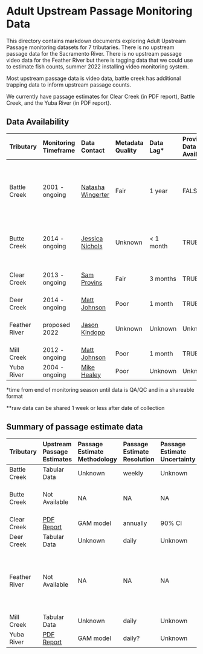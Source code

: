 # Adult Upstream Passage Monitoring Data

This directory contains markdown documents exploring Adult Upstream Passage monitoring datasets for 7 tributaries. There is no upstream passage data for the Sacramento River. There is no upstream passage video data for the Feather River but there is tagging data that we could use to estimate fish counts, summer 2022 installing video monitoring system. 

Most upstream passage data is video data, battle creek has additional trapping data to inform upstream passage counts.

We currently have passage estimates for Clear Creek (in PDF report),  Battle Creek, and the Yuba River (in PDF report). 

## Data Availability

| Tributary | Monitoring Timeframe | Data Contact | Metadata Quality | Data Lag* | Provisional Data Available** | Notes | 
| :--------- | :------------ | :------------ | :----------- | :-----------| :----------- | :----------- | 
| Battle Creek | 2001 - ongoing | [Natasha Wingerter](mailto:natasha_wingerter@fws.gov) | Fair | 1 year | FALSE? | Large data lag because of time needed to watch video footage|
| Butte Creek | 2014 - ongoing | [Jessica Nichols](Jessica.Nichols@Wildlife.ca.gov) | Unknown |  < 1 month | TRUE | Monitoring occurs, data not yet acquired |
| Clear Creek | 2013 - ongoing | [Sam Provins](mailto:samuel_provins@fws.gov) | Fair | 3 months | TRUE | Additional metadata available in [report](https://www.fws.gov/redbluff/CC%20BC/Clear%20Creek%20Monitoring%20Final%20Reports/2013-2018%20Clear%20Creek%20Adult%20Spring-run%20Chinook%20Salmon%20Monitoring.pdf) |
| Deer Creek | 2014 - ongoing | [Matt Johnson](mailto:Matt.Johnson@wildlife.ca.gov) | Poor | 1 month | TRUE | |
| Feather River | proposed 2022 | [Jason Kindopp](mailto:Jason.Kindopp@water.ca.gov) | Unknown  | Unknown | Unknown | Currently tagging data available | 
| Mill Creek | 2012 - ongoing | [Matt Johnson](mailto:Matt.Johnson@wildlife.ca.gov) | Poor | 1 month | TRUE | |
| Yuba River | 2004 - ongoing | [Mike Healey](mailto:Mike.Healey@wildlife.ca.gov) | Poor | Unknown | Unknown | | 

*time from end of monitoring season until data is QA/QC and in a shareable format 

**raw data can be shared 1 week or less after date of collection


## Summary of passage estimate data

| Tributary | Upstream Passage Estimates | Passage Estimate Methodology | Passage Estimate Resolution | Passage Estimate Uncertainty  | Notes | 
| :--------- | :------------ | :------------ | :----------- | :----------- | :--------------------- | 
| Battle Creek | Tabular Data | Unknown | weekly | Unknown | | 
| Butte Creek | Not Available | NA | NA | NA | Only raw data, not transformed in any way |
| Clear Creek | [PDF Report](https://www.fws.gov/redbluff/CC%20BC/Clear%20Creek%20Monitoring%20Final%20Reports/2013-2018%20Clear%20Creek%20Adult%20Spring-run%20Chinook%20Salmon%20Monitoring.pdf) | GAM model | annually | 90% CI | | 
| Deer Creek| Tabular Data | Unknown | daily | Unknown | |
| Feather River | Not Available | NA | NA | NA | Currently tagging data available, proposed video monitoring 2022 |
| Mill Creek | Tabular Data | Unknown | daily | Unknown | |
| Yuba River | [PDF Report](https://storage.cloud.google.com/jpe-dev-bucket/adult-upstream-passage-monitoring/yuba-river/data-raw/2020%20Update%20LYR%20Chinook%20Salmon%20Run%20Differentiation_December%202020.pdf) | GAM model | daily? | Unknown | | 



